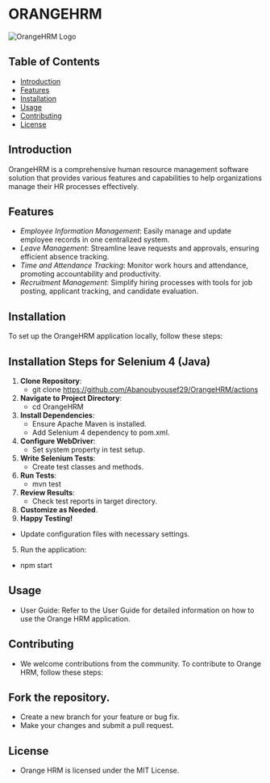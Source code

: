 # ORANGEHRM

![OrangeHRM Logo](https://opensource-demo.orangehrmlive.com/web/images/ohrm_logo.png)


## Table of Contents

- [Introduction](#introduction)
- [Features](#features)
- [Installation](#installation)
- [Usage](#usage)
- [Contributing](#contributing)
- [License](#license)

## Introduction

OrangeHRM is a comprehensive human resource management software solution that provides various features and capabilities to help organizations manage their HR processes effectively.

## Features

- *Employee Information Management*: Easily manage and update employee records in one centralized system.
- *Leave Management*: Streamline leave requests and approvals, ensuring efficient absence tracking.
- *Time and Attendance Tracking*: Monitor work hours and attendance, promoting accountability and productivity.
- *Recruitment Management*: Simplify hiring processes with tools for job posting, applicant tracking, and candidate evaluation.

## Installation

To set up the OrangeHRM application locally, follow these steps:

## Installation Steps for Selenium 4 (Java)

1. **Clone Repository**:
   - git clone <https://github.com/Abanoubyousef29/OrangeHRM/actions>
2. **Navigate to Project Directory**:
   - cd OrangeHRM
3. **Install Dependencies**:
   - Ensure Apache Maven is installed.
   - Add Selenium 4 dependency to pom.xml.
4. **Configure WebDriver**:
   - Set system property in test setup.
5. **Write Selenium Tests**:
   - Create test classes and methods.
6. **Run Tests**:
   - mvn test
7. **Review Results**:
   - Check test reports in target directory.
8. **Customize as Needed**.
9. **Happy Testing!**


* Update configuration files with necessary settings.
5. Run the application:
*   npm start

## Usage
* User Guide: Refer to the User Guide for detailed information on how to use the Orange HRM application.

## Contributing
* We welcome contributions from the community. To contribute to Orange HRM, follow these steps:

## Fork the repository.
* Create a new branch for your feature or bug fix.
* Make your changes and submit a pull request.

## License
* Orange HRM is licensed under the MIT License.